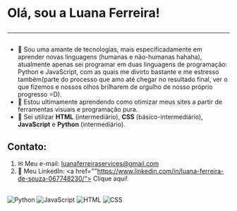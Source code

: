 # Olá, sou a Luana Ferreira!<hr>
- 👀 Sou uma amante de tecnologias, mais especificadamente em aprender novas linguagens (humanas e não-humanas hahaha), atualmente apenas sei programar em duas
linguagens de programação: Python e JavaScript, com as quais me divirto bastante e me estresso também(parte do processo que amo até chegar no resultado final, ver
o que fizemos e nossos olhos brilharem de orgulho de nosso próprio progresso =D).
- 🌱 Estou ultimamente aprendendo como otimizar meus sites a partir de ferramentas visuais e programação pura.
- 📔 Sei utilizar <b>HTML</b> (intermediário), <b>CSS</b> (básico-intermediário), <b>JavaScript</b> e <b>Python</b> (intermediário).
## Contato:
1. ✉ Meu e-mail: <a href="mailto:luanaferreiraservices@gmail.com">luanaferreiraservices@gmail.com</a></li>
2. 📃 Meu LinkedIn: <a href=""https://www.linkedin.com/in/luana-ferreira-de-souza-067748230/"> Clique aqui! </a></li><br>

  ![Python](https://user-images.githubusercontent.com/89655748/158079307-4c48ef9a-f733-4acd-abdc-e01bb624bfec.png)
  ![JavaScript](https://user-images.githubusercontent.com/89655748/158079556-8fb17373-9d58-4413-9a78-fca7f67538bf.png)
  ![HTML](https://user-images.githubusercontent.com/89655748/158079592-70a02aff-5793-469b-8106-4c0b7932da69.png)
  ![CSS](https://user-images.githubusercontent.com/89655748/158079635-a73f622c-ff83-4df5-945a-a87bde4eadce.png)


